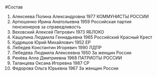 #Состав
1. Алексеева Полина Александровна 1977 КОММУНИСТЫ РОССИИ
2. Артюшенко Ирина Анатольевна 1959 Российская партия пенсионеров за справедливость
3. Веховский Алексей Петрович 1973 ЯБЛОКО
4. Кашулина Людмила Геннадьевна 1965 Российский Красный Крест
5. Кудряшов Юрий Михайлович 1952 ЕР
6. Лебедев Константин Игоревич 1990 ЛДПР
7. Лебедева Людмила Алексеевна 1950 За женщин России
8. Ренёва Алла Дмитриевна 1968 ПАТРИОТЫ РОССИИ
9. Таланцева Оксана Игоревна 1987 СР
10. Федорова Ольга Юрьевна 1967 За женщин России
